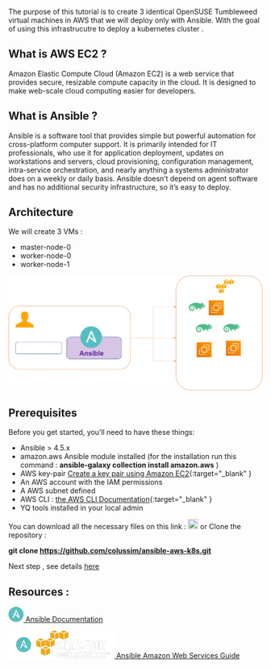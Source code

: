 The purpose of this tutorial is to create 3 identical OpenSUSE Tumbleweed virtual machines in AWS that we will deploy only with Ansible.
With the goal of using this infrastrucutre to deploy a kubernetes cluster .

## What is AWS EC2 ?

Amazon Elastic Compute Cloud (Amazon EC2) is a web service that provides secure, resizable compute capacity in the cloud. It is designed to make web-scale cloud computing easier for developers.

## What is Ansible ?

Ansible is a software tool that provides simple but powerful automation for cross-platform computer support. It is primarily intended for IT professionals, who use it for application deployment, updates on workstations and servers, cloud provisioning, configuration management, intra-service orchestration, and nearly anything a systems administrator does on a weekly or daily basis. Ansible doesn’t depend on agent software and has no additional security infrastructure, so it’s easy to deploy.

## Architecture

We will create 3 VMs :
  - master-node-0
  - worker-node-0
  - worker-node-1

  ![AWS infra, AWS infra](/images/ansibleawsinfra.png)


## Prerequisites

  Before you get started, you’ll need to have these things:
  * Ansible > 4.5.x
  * amazon.aws Ansible module installed (for the installation run this command : **ansible-galaxy collection install amazon.aws** )
  * AWS key-pair [Create a key pair using Amazon EC2](https://docs.aws.amazon.com/AWSEC2/latest/UserGuide/ec2-key-pairs.html){:target="_blank" }
  * An AWS account with the IAM permissions
  * A AWS subnet defined
  * AWS CLI : [the AWS CLI Documentation](https://github.com/aws/aws-cli/tree/v2){:target="_blank" }
  * YQ tools installed in your local admin

You can download all the necessary files on this link : <a href="https://github.com/colussim/ansible-aws-k8s" target="github"><img src="/images/github.png" style="height:20px;width:20px;"></a>
or Clone the repository :

**git clone https://github.com/colussim/ansible-aws-k8s.git**


Next step , see details [here](https://techlabnews.com/ansible-AWS-k8s/ "Deploy a Kubernetes cluster using Ansible in AWS")

## Resources :

   <a href="https://docs.ansible.com/ansible_community.html" target="Ansible"><img src="/images/ansible.png" style="height:30px;width:30px;"> Ansible Documentation</a>

<a href="https://docs.ansible.com/ansible/latest/scenario_guides/guide_aws.html" target="Ansible"><img src="/images/ansible-aws.png"> Ansible Amazon Web Services Guide</a>

